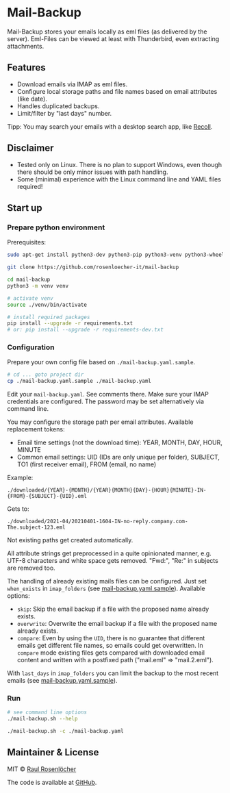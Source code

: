 # Mail-Backup

Mail-Backup stores your emails locally as eml files (as delivered by the server).
Eml-Files can be viewed at least with Thunderbird, even extracting attachments.


## Features

- Download emails via IMAP as eml files.
- Configure local storage paths and file names based on email attributes (like date).
- Handles duplicated backups.
- Limit/filter by "last days" number.

Tipp: You may search your emails with a desktop search app, like [Recoll](https://www.lesbonscomptes.com/recoll/).


## Disclaimer

- Tested only on Linux. There is no plan to support Windows, even though there should be only minor issues with path handling.
- Some (minimal) experience with the Linux command line and YAML files required!


## Start up

### Prepare python environment

Prerequisites:
```bash
sudo apt-get install python3-dev python3-pip python3-venv python3-wheel -y
```

```bash
git clone https://github.com/rosenloecher-it/mail-backup

cd mail-backup
python3 -m venv venv

# activate venv
source ./venv/bin/activate

# install required packages
pip install --upgrade -r requirements.txt
# or: pip install --upgrade -r requirements-dev.txt
```

### Configuration

Prepare your own config file based on `./mail-backup.yaml.sample`.

```bash
# cd ... goto project dir
cp ./mail-backup.yaml.sample ./mail-backup.yaml
```

Edit your `mail-backup.yaml`. See comments there. Make sure your IMAP credentials are configured. The password may be set alternatively via command line. 

You may configure the storage path per email attributes. Available replacement tokens:
- Email time settings (not the download time): YEAR, MONTH, DAY, HOUR, MINUTE
- Common email settings: UID (IDs are only unique per folder), SUBJECT, TO1 (first receiver email), FROM (email, no name)

Example:
```
./downloaded/{YEAR}-{MONTH}/{YEAR}{MONTH}{DAY}-{HOUR}{MINUTE}-IN-{FROM}-{SUBJECT}-{UID}.eml
```
Gets to:
```
./downloaded/2021-04/20210401-1604-IN-no-reply.company.com-The.subject-123.eml
```
Not existing paths get created automatically. 

All attribute strings get preprocessed in a quite opinionated manner, e.g. UTF-8 characters and white space gets removed. "Fwd:", "Re:" in subjects are removed too.

The handling of already existing mails files can be configured. Just set `when_exists` in `imap_folders` (see [mail-backup.yaml.sample](./mail-backup.yaml.sample)). Available options: 
- `skip`: Skip the email backup if a file with the proposed name already exists. 
- `overwrite`: Overwrite the email backup if a file with the proposed name already exists.
- `compare`: Even by using the `UID`, there is no guarantee that different emails get different file names, so emails could get overwritten. 
  In `compare` mode existing files gets compared with downloaded email content and written with a postfixed path ("mail.eml" => "mail.2.eml"). 

With `last_days` in `imap_folders` you can limit the backup to the most recent emails (see [mail-backup.yaml.sample](./mail-backup.yaml.sample)).


### Run

```bash
# see command line options
./mail-backup.sh --help

./mail-backup.sh -c ./mail-backup.yaml
```

## Maintainer & License

MIT © [Raul Rosenlöcher](https://github.com/rosenloecher-it)

The code is available at [GitHub][home].

[home]: https://github.com/rosenloecher-it/mail-backup
